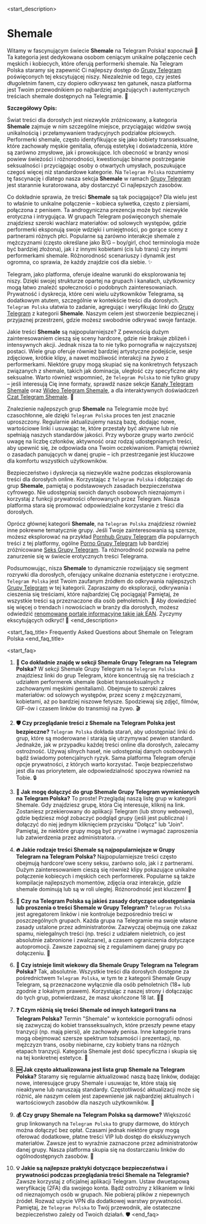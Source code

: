 <start_description>
# Shemale

Witamy w fascynującym świecie **Shemale** na Telegram Polska!  взрослый 🔞 Ta kategoria jest dedykowana osobom ceniącym unikalne połączenie cech męskich i kobiecych, które oferują performerki shemale. Na Telegram Polska staramy się zapewnić Ci najlepszy dostęp do [Grupy Telegram](https://t.me/s/grupy) poświęconych tej ekscytującej niszy. Niezależnie od tego, czy jesteś długoletnim fanem, czy dopiero odkrywasz ten gatunek, nasza platforma jest Twoim przewodnikiem po najbardziej angażujących i autentycznych treściach shemale dostępnych na Telegramie. 🍑

**Szczegółowy Opis:**

Świat treści dla dorosłych jest niezwykle zróżnicowany, a kategoria **Shemale** zajmuje w nim szczególne miejsce, przyciągając widzów swoją unikalnością i przełamywaniem tradycyjnych podziałów płciowych. Performerki shemale, często identyfikujące się jako kobiety transseksualne, które zachowały męskie genitalia, oferują estetykę i doświadczenia, które są zarówno zmysłowe, jak i prowokujące. Ich obecność w branży wnosi powiew świeżości i różnorodności, kwestionując binarne postrzeganie seksualności i przyciągając osoby o otwartych umysłach, poszukujące czegoś więcej niż standardowe kategorie. Na `Telegram Polska` rozumiemy tę fascynację i dlatego nasza sekcja **Shemale** w ramach [Grupy Telegram](https://t.me/s/grupy) jest starannie kuratorowana, aby dostarczyć Ci najlepszych zasobów.

Co dokładnie sprawia, że treści **Shemale** są tak pociągające? Dla wielu jest to właśnie to unikalne połączenie – kobieca sylwetka, często z piersiami, połączona z penisem. Ta androgyniczna prezencja może być niezwykle erotyczna i intrygująca. W grupach Telegram poświęconych shemale znajdziesz szeroki wachlarz materiałów: od solowych występów, gdzie performerki eksponują swoje wdzięki i umiejętności, po gorące sceny z partnerami różnych płci. Popularne są zarówno interakcje shemale z mężczyznami (często określane jako B/G – boy/girl, choć terminologia może być bardziej złożona), jak i z innymi kobietami (cis lub trans) czy innymi performerkami shemale. Różnorodność scenariuszy i dynamik jest ogromna, co sprawia, że każdy znajdzie coś dla siebie. ✨

Telegram, jako platforma, oferuje idealne warunki do eksplorowania tej niszy. Dzięki swojej strukturze opartej na grupach i kanałach, użytkownicy mogą łatwo znaleźć społeczności o podobnych zainteresowaniach. Prywatność i dyskrecja, które ceni wielu użytkowników Telegrama, są dodatkowym atutem, szczególnie w kontekście treści dla dorosłych. `Telegram Polska` ułatwia to zadanie, agregując i weryfikując linki do [Grupy Telegram](https://t.me/s/grupy) z kategorii **Shemale**. Naszym celem jest stworzenie bezpiecznej i przyjaznej przestrzeni, gdzie możesz swobodnie odkrywać swoje fantazje.

Jakie treści **Shemale** są najpopularniejsze? Z pewnością dużym zainteresowaniem cieszą się sceny hardcore, gdzie nie brakuje zbliżeń i intensywnych akcji. Jednak nisza ta to nie tylko pornografia w najczystszej postaci. Wiele grup oferuje również bardziej artystyczne podejście, sesje zdjęciowe, krótkie klipy, a nawet możliwość interakcji na żywo z performerkami. Niektóre grupy mogą skupiać się na konkretnych fetyszach związanych z shemale, takich jak dominacja, uległość czy specyficzne akty seksualne. Warto również wspomnieć, że `Telegram Polska` to nie tylko grupy – jeśli interesują Cię inne formaty, sprawdź nasze sekcje [Kanały Telegram Shemale](https://t.me/s/kanaly/shemale) oraz [Wideo Telegram Shemale](https://t.me/s/wideo/shemale), a dla interaktywnych doświadczeń [Czat Telegram Shemale](https://t.me/s/czat/shemale). 🚀

Znalezienie najlepszych grup **Shemale** na Telegramie może być czasochłonne, ale dzięki `Telegram Polska` proces ten jest znacznie uproszczony. Regularnie aktualizujemy naszą bazę, dodając nowe, wartościowe linki i usuwając te, które przestały być aktywne lub nie spełniają naszych standardów jakości. Przy wyborze grupy warto zwrócić uwagę na liczbę członków, aktywność oraz rodzaj udostępnianych treści, aby upewnić się, że odpowiada ona Twoim oczekiwaniom. Pamiętaj również o zasadach panujących w danej grupie – ich przestrzeganie jest kluczowe dla komfortu wszystkich użytkowników.

Bezpieczeństwo i dyskrecja są niezwykle ważne podczas eksplorowania treści dla dorosłych online. Korzystając z `Telegram Polska` i dołączając do grup **Shemale**, pamiętaj o podstawowych zasadach bezpieczeństwa cyfrowego. Nie udostępniaj swoich danych osobowych nieznajomym i korzystaj z funkcji prywatności oferowanych przez Telegram. Nasza platforma stara się promować odpowiedzialne korzystanie z treści dla dorosłych.

Oprócz głównej kategorii **Shemale**, na `Telegram Polska` znajdziesz również inne pokrewne tematycznie grupy. Jeśli Twoje zainteresowania są szersze, możesz eksplorować na przykład [Pornhub Grupy Telegram](https://t.me/s/grupy/pornhub) dla popularnych treści z tej platformy, ogólne [Porno Grupy Telegram](https://t.me/s/grupy/porno) lub bardziej zróżnicowane [Seks Grupy Telegram](https://t.me/s/grupy/seks). Ta różnorodność pozwala na pełne zanurzenie się w świecie erotycznych treści Telegrama.

Podsumowując, nisza **Shemale** to dynamicznie rozwijający się segment rozrywki dla dorosłych, oferujący unikalne doznania estetyczne i erotyczne. `Telegram Polska` jest Twoim zaufanym źródłem do odkrywania najlepszych [Grupy Telegram](https://t.me/s/grupy) w tej kategorii. Zapraszamy do eksploracji, odkrywania i cieszenia się treściami, które najbardziej Cię pociągają! Pamiętaj, że wszystkie treści są przeznaczone dla osób pełnoletnich. 🔞 Aby dowiedzieć się więcej o trendach i nowościach w branży dla dorosłych, możesz odwiedzić [renomowane portale informacyjne takie jak EAN](https://www.euroadultnews.com/). Życzymy ekscytujących odkryć! 💖
<end_description>

<start_faq_title>
Frequently Asked Questions about Shemale on Telegram Polska
<end_faq_title>

<start_faq>
1. **🤔 Co dokładnie znajdę w sekcji Shemale Grupy Telegram na Telegram Polska?**
W sekcji Shemale Grupy Telegram na `Telegram Polska` znajdziesz linki do grup Telegram, które koncentrują się na treściach z udziałem performerek shemale (kobiet transseksualnych z zachowanymi męskimi genitaliami). Obejmuje to szeroki zakres materiałów: od solowych występów, przez sceny z mężczyznami, kobietami, aż po bardziej niszowe fetysze. Spodziewaj się zdjęć, filmów, GIF-ów i czasem linków do transmisji na żywo. 🎬

2. **🛡️ Czy przeglądanie treści z Shemale na Telegram Polska jest bezpieczne?**
`Telegram Polska` dokłada starań, aby udostępniać linki do grup, które są moderowane i starają się utrzymywać pewien standard. Jednakże, jak w przypadku każdej treści online dla dorosłych, zalecamy ostrożność. Używaj silnych haseł, nie udostępniaj danych osobowych i bądź świadomy potencjalnych ryzyk. Sama platforma Telegram oferuje opcje prywatności, z których warto korzystać. Twoje bezpieczeństwo jest dla nas priorytetem, ale odpowiedzialność spoczywa również na Tobie. 🔒

3. **🔗 Jak mogę dołączyć do grup Shemale Grupy Telegram wymienionych na Telegram Polska?**
To proste! Przeglądaj naszą listę grup w kategorii Shemale. Gdy znajdziesz grupę, która Cię interesuje, kliknij na link. Zostaniesz przekierowany do aplikacji Telegram (lub strony webowej), gdzie będziesz mógł zobaczyć podgląd grupy (jeśli jest publiczna) i dołączyć do niej jednym kliknięciem przycisku "Dołącz" lub "Join". Pamiętaj, że niektóre grupy mogą być prywatne i wymagać zaproszenia lub zatwierdzenia przez administratora. ✅

4. **🔥 Jakie rodzaje treści Shemale są najpopularniejsze w Grupy Telegram na Telegram Polska?**
Najpopularniejsze treści często obejmują hardcore'owe sceny seksu, zarówno solo, jak i z partnerami. Dużym zainteresowaniem cieszą się również klipy pokazujące unikalne połączenie kobiecych i męskich cech performerek. Popularne są także kompilacje najlepszych momentów, zdjęcia oraz interakcje, gdzie shemale dominują lub są w roli uległej. Różnorodność jest kluczem! 🌟

5. **📜 Czy na Telegram Polska są jakieś zasady dotyczące udostępniania lub proszenia o treści Shemale w Grupy Telegram?**
`Telegram Polska` jest agregatorem linków i nie kontroluje bezpośrednio treści w poszczególnych grupach. Każda grupa na Telegramie ma swoje własne zasady ustalone przez administratorów. Zazwyczaj obejmują one zakaz spamu, nielegalnych treści (np. treści z udziałem nieletnich, co jest absolutnie zabronione i zwalczane), a czasem ograniczenia dotyczące autopromocji. Zawsze zapoznaj się z regulaminem danej grupy po dołączeniu. 🚦

6. **🔞 Czy istnieje limit wiekowy dla Shemale Grupy Telegram na Telegram Polska?**
Tak, absolutnie. Wszystkie treści dla dorosłych dostępne za pośrednictwem `Telegram Polska`, w tym te z kategorii Shemale Grupy Telegram, są przeznaczone wyłącznie dla osób pełnoletnich (18+ lub zgodnie z lokalnym prawem). Korzystając z naszej strony i dołączając do tych grup, potwierdzasz, że masz ukończone 18 lat. 🚫👶

7. **❓ Czym różnią się treści Shemale od innych kategorii trans na Telegram Polska?**
Termin "Shemale" w kontekście pornografii odnosi się zazwyczaj do kobiet transseksualnych, które przeszły pewne etapy tranzycji (np. mają piersi), ale zachowały penisa. Inne kategorie trans mogą obejmować szersze spektrum tożsamości i prezentacji, np. mężczyzn trans, osoby niebinarne, czy kobiety trans na różnych etapach tranzycji. Kategoria Shemale jest dość specyficzna i skupia się na tej konkretnej estetyce. 🌈

8. **🆕 Jak często aktualizowana jest lista grup Shemale na Telegram Polska?**
Staramy się regularnie aktualizować naszą bazę linków, dodając nowe, interesujące grupy Shemale i usuwając te, które stają się nieaktywne lub naruszają standardy. Częstotliwość aktualizacji może się różnić, ale naszym celem jest zapewnienie jak najbardziej aktualnych i wartościowych zasobów dla naszych użytkowników. 🔄

9. **💰 Czy grupy Shemale na Telegram Polska są darmowe?**
Większość grup linkowanych na `Telegram Polska` to grupy darmowe, do których można dołączyć bez opłat. Czasami jednak niektóre grupy mogą oferować dodatkowe, płatne treści VIP lub dostęp do ekskluzywnych materiałów. Zawsze jest to wyraźnie zaznaczone przez administratorów danej grupy. Nasza platforma skupia się na dostarczaniu linków do ogólnodostępnych zasobów. 💸

10. **💡 Jakie są najlepsze praktyki dotyczące bezpieczeństwa i prywatności podczas przeglądania treści Shemale na Telegramie?**
Zawsze korzystaj z oficjalnej aplikacji Telegram. Ustaw dwuetapową weryfikację (2FA) dla swojego konta. Bądź ostrożny z klikaniem w linki od nieznajomych osób w grupach. Nie pobieraj plików z niepewnych źródeł. Rozważ użycie VPN dla dodatkowej warstwy prywatności. Pamiętaj, że `Telegram Polska` to Twój przewodnik, ale ostateczne bezpieczeństwo zależy od Twoich działań. 🛡️
<end_faq>